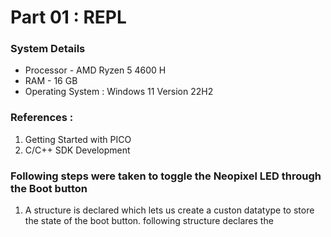 # Part 01 : REPL

### System Details
- Processor - AMD Ryzen 5 4600 H
- RAM - 16 GB
- Operating System : Windows 11 Version 22H2

### References : 
1) Getting Started with PICO 
2) C/C++ SDK Development

### Following steps were taken to toggle the Neopixel LED through the Boot button
1) A structure is declared which lets us create a custon datatype to store the state of the boot button. following structure declares the 

